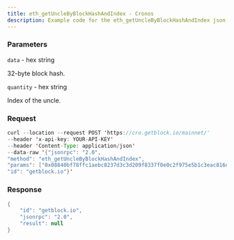 ```yaml
---
title: eth_getUncleByBlockHashAndIndex - Cronos
description: Example code for the eth_getUncleByBlockHashAndIndex json-rpc method. Сomplete guide on how to use eth_getUncleByBlockHashAndIndex json-rpc in GetBlock.io Web3 documentation.
---
```


### Parameters


`data` - hex string

32-byte block hash.

`quantity` - hex string

Index of the uncle.

### Request

``` java
curl --location --request POST 'https://cro.getblock.io/mainnet/' 
--header 'x-api-key: YOUR-API-KEY' 
--header 'Content-Type: application/json' 
--data-raw '{"jsonrpc": "2.0",
"method": "eth_getUncleByBlockHashAndIndex",
"params": ["0x08840bf78ffc1aebc8237d3c3d209f8337f0e0c2f975e5b1c3eac816d28d760e", "0x0"],
"id": "getblock.io"}'
```

###  Response

``` java
{
    "id": "getblock.io",
    "jsonrpc": "2.0",
    "result": null
}
```

